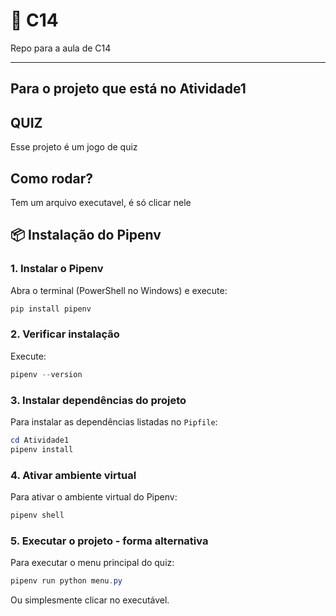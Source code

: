 # 🚀 C14
Repo para a aula de C14

---
## Para o projeto que está no Atividade1
## QUIZ
Esse projeto é um jogo de quiz

## Como rodar?
Tem um arquivo executavel, é só clicar nele

## 📦 Instalação do Pipenv

### 1. Instalar o Pipenv
Abra o terminal (PowerShell no Windows) e execute:

```powershell
pip install pipenv
```

### 2. Verificar instalação
Execute:

```powershell
pipenv --version
```

### 3. Instalar dependências do projeto
Para instalar as dependências listadas no `Pipfile`:

```powershell
cd Atividade1
pipenv install
```

### 4. Ativar ambiente virtual
Para ativar o ambiente virtual do Pipenv:

```powershell
pipenv shell
```

### 5. Executar o projeto - forma alternativa
Para executar o menu principal do quiz:

```powershell
pipenv run python menu.py
```

Ou simplesmente clicar no executável.
